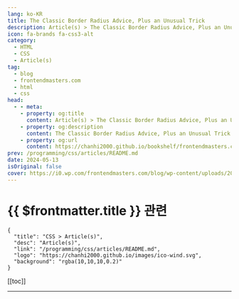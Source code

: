 ```yaml
---
lang: ko-KR
title: The Classic Border Radius Advice, Plus an Unusual Trick
description: Article(s) > The Classic Border Radius Advice, Plus an Unusual Trick
icon: fa-brands fa-css3-alt
category: 
  - HTML
  - CSS
  - Article(s)
tag: 
  - blog
  - frontendmasters.com
  - html
  - css
head:
  - - meta:
    - property: og:title
      content: Article(s) > The Classic Border Radius Advice, Plus an Unusual Trick
    - property: og:description
      content: The Classic Border Radius Advice, Plus an Unusual Trick
    - property: og:url
      content: https://chanhi2000.github.io/bookshelf/frontendmasters.com/the-classic-border-radius-advice-plus-an-unusual-trick.html
prev: /programming/css/articles/README.md
date: 2024-05-13
isOriginal: false
cover: https://i0.wp.com/frontendmasters.com/blog/wp-content/uploads/2024/05/image-1.png?resize=1024%2C585&ssl=1
---
```


# {{ $frontmatter.title }} 관련

```component VPCard
{
  "title": "CSS > Article(s)",
  "desc": "Article(s)",
  "link": "/programming/css/articles/README.md",
  "logo": "https://chanhi2000.github.io/images/ico-wind.svg",
  "background": "rgba(10,10,10,0.2)"
}
```

[[toc]]

---

<SiteInfo
  name="The Classic Border Radius Advice, Plus an Unusual Trick"
  desc="When you nest elements with border-radius, the inner element needs less radius than the outer element. This is some classic advice on this, and a future-looking fix."
  url="https://frontendmasters.com/blog/the-classic-border-radius-advice-plus-an-unusual-trick/"
  logo="https://frontendmasters.com/favicon.ico"
  preview="https://i0.wp.com/frontendmasters.com/blog/wp-content/uploads/2024/05/image-1.png?resize=1024%2C585&ssl=1"/>

<!-- TODO: 작성 -->
